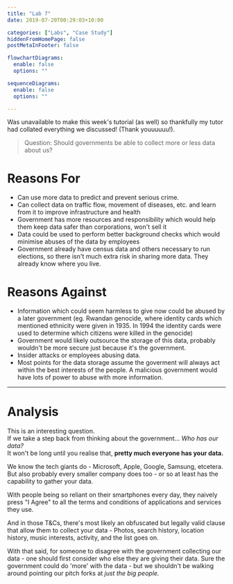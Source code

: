 ```yaml
---
title: "Lab 7"
date: 2019-07-20T00:29:03+10:00

categories: ["Labs", "Case Study"]
hiddenFromHomePage: false
postMetaInFooter: false

flowchartDiagrams:
  enable: false
  options: ""

sequenceDiagrams: 
  enable: false
  options: ""

---
```


Was unavailable to make this week's tutorial (as well) so thankfully my tutor had collated everything we discussed! (Thank youuuuuu!).

> Question: Should governments be able to collect more or less data about us?

# Reasons For

- Can use more data to predict and prevent serious crime.
- Can collect data on traffic flow, movement of diseases, etc. and learn from it to improve infrastructure and health
- Government has more resources and responsibility which would help them keep data safer than corporations, won't sell it
- Data could be used to perform better background checks which would minimise abuses of the data by employees
- Government already have census data and others necessary to run elections, so there isn't much extra risk in sharing more data. They already know where you live.

# Reasons Against

- Information which could seem harmless to give now could be abused by a later government (eg. Rwandan genocide, where identity cards which mentioned ethnicity were given in 1935. In 1994 the identity cards were used to determine which citizens were killed in the genocide)
- Government would likely outsource the storage of this data, probably wouldn't be more secure just because it's the government.
- Insider attacks or employees abusing data.
- Most points for the data storage assume the goverment will always act within the best interests of the people. A malicious government would have lots of power to abuse with more information.

---

# Analysis

This is an interesting question.  
If we take a step back from thinking about the government... _Who has our data?_  
It won't be long until you realise that, **pretty much everyone has your data.**  

We know the tech giants do - Microsoft, Apple, Google, Samsung, etcetera.  
But also probably every smaller company does too - or so at least has the capability to gather your data.  

With people being so reliant on their smartphones every day, they naively press "I Agree" to all the terms and conditions of applications and services they use.  

And in those T&Cs, there's most likely an obfuscated but legally valid clause that allow them to collect your data - Photos, search history, location history, music interests, activity, and the list goes on.

With that said, for someone to disagree with the government collecting our data - one should first consider who else they are giving their data. Sure the government could do 'more' with the data - but we shouldn't be walking around pointing our pitch forks at _just the big people._
